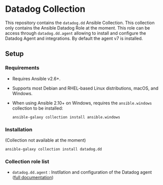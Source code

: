 # Datadog Collection

This repository contains the ``datadog.dd`` Ansible Collection. This collection only contains the Ansible Datadog Role at the moment.
This role can be access through ``datadog.dd.agent`` allowing to install and configure the Datadog Agent and integrations. By default the agent v7 is installed.

## Setup

### Requirements

- Requires Ansible v2.6+.
- Supports most Debian and RHEL-based Linux distributions, macOS, and Windows.
- When using Ansible 2.10+ on Windows, requires the `ansible.windows` collection to be installed:

  ```shell
  ansible-galaxy collection install ansible.windows
  ```

### Installation

(Collection not available at the moment)

```shell
ansible-galaxy collection install datadog.dd
```

### Collection role list
  - ``datadog.dd.agent`` : Instllation and configuration of the Datadog agent ([full documentation](https://github.com/DataDog/ansible-datadog/blob/main/README.md))



